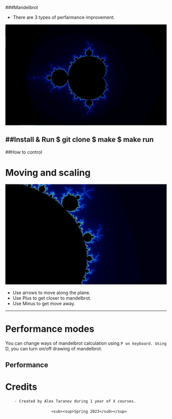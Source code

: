 ###Mandelbrot
- There are 3 types of perfarmance improvement.

![alt Mandelbrot](https://github.com/XelerT/mandelbrot/blob/main/img/Screenshot_20230402_010044.png)

##Install & Run
$ git clone
$ make
$ make run
---

##How to control

# Moving and scaling

![alt Moving](https://github.com/XelerT/mandelbrot/blob/main/img/Screenshot_20230402_011331.png)

- Use arrows to move along the plane.
- Use Plus to get closer to mandelbrot.
- Use Minus to get move away.

---
# Performance modes

You can change ways of mandelbrot calculation using `P on keyboard. Using `D, you can turn on/off drawing of mandelbrot.

## Performance

# Credits
        - Created by Alex Taranov during 1 year of X courses.

                        <sub><sup>Spring 2023</sub></sup>

